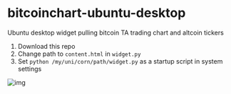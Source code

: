 # bitcoinchart-ubuntu-desktop
Ubuntu desktop widget pulling bitcoin TA trading chart and altcoin tickers

1. Download this repo
2. Change path to `content.html` in `widget.py`
3. Set `python /my/uni/corn/path/widget.py` as a startup script in system settings

![img](https://raw.githubusercontent.com/altcointrading/bitcoinchart-ubuntu-desktop/master/Screenshot%20from%202016-04-15%2015%3A25%3A01.png)
